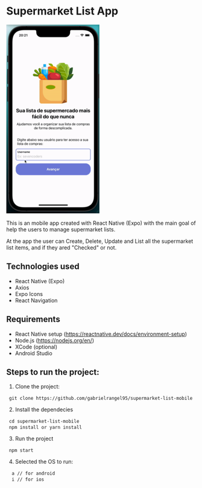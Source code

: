 # Supermarket List App

<p>
 <img height="500" src="https://github.com/gabrielrangel95/supermarket-list-mobile/blob/main/assets/demo.gif" alt="supermarket-list-app-demo">
</p>

This is an mobile app created with React Native (Expo) with the main goal of help the users to manage supermarket lists.

At the app the user can Create, Delete, Update and List all the supermarket list items, and if they ared "Checked" or not.

## Technologies used

- React Native (Expo)
- Axios
- Expo Icons
- React Navigation

## Requirements

- React Native setup (https://reactnative.dev/docs/environment-setup)
- Node.js (https://nodejs.org/en/)
- XCode (optional)
- Android Studio

## Steps to run the project:

1. Clone the project:

```
 git clone https://github.com/gabrielrangel95/supermarket-list-mobile
```

2. Install the dependecies

```
 cd supermarket-list-mobile
 npm install or yarn install
```

3. Run the project

```
 npm start
```

4. Selected the OS to run:

```
  a // for android
  i // for ios
```
